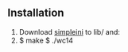 ## Installation
1. Download [simpleini](http://code.jellycan.com/simpleini/) to lib/ and:
2.
	$ make
	$ ./wc14
